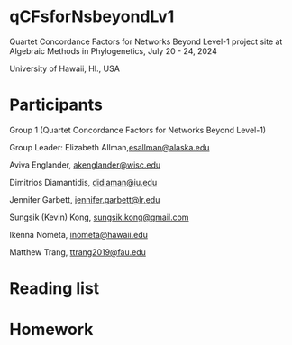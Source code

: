 # qCFsforNsbeyondLv1
Quartet Concordance Factors for Networks Beyond Level-1 project site at Algebraic Methods in Phylogenetics, July 20 - 24, 2024

University of Hawaii, HI., USA




# Participants

Group 1 (Quartet Concordance Factors for Networks Beyond Level-1)

Group Leader: Elizabeth Allman,esallman@alaska.edu


Aviva Englander, akenglander@wisc.edu

Dimitrios Diamantidis, didiaman@iu.edu

Jennifer Garbett, jennifer.garbett@lr.edu

Sungsik (Kevin) Kong, sungsik.kong@gmail.com

Ikenna Nometa, inometa@hawaii.edu

Matthew Trang, ttrang2019@fau.edu

# Reading list

# Homework